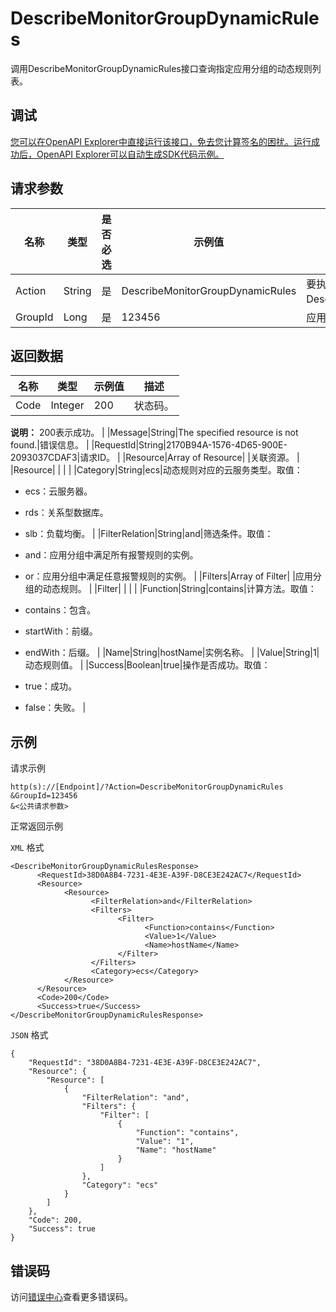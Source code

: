 # DescribeMonitorGroupDynamicRules

调用DescribeMonitorGroupDynamicRules接口查询指定应用分组的动态规则列表。

## 调试

[您可以在OpenAPI Explorer中直接运行该接口，免去您计算签名的困扰。运行成功后，OpenAPI Explorer可以自动生成SDK代码示例。](https://api.aliyun.com/#product=Cms&api=DescribeMonitorGroupDynamicRules&type=RPC&version=2019-01-01)

## 请求参数

|名称|类型|是否必选|示例值|描述|
|--|--|----|---|--|
|Action|String|是|DescribeMonitorGroupDynamicRules|要执行的操作，取值：DescribeMonitorGroupDynamicRules。 |
|GroupId|Long|是|123456|应用分组ID。 |

## 返回数据

|名称|类型|示例值|描述|
|--|--|---|--|
|Code|Integer|200|状态码。

 **说明：** 200表示成功。 |
|Message|String|The specified resource is not found.|错误信息。 |
|RequestId|String|2170B94A-1576-4D65-900E-2093037CDAF3|请求ID。 |
|Resource|Array of Resource| |关联资源。 |
|Resource| | | |
|Category|String|ecs|动态规则对应的云服务类型。取值：

 -   ecs：云服务器。
-   rds：关系型数据库。
-   slb：负载均衡。 |
|FilterRelation|String|and|筛选条件。取值：

 -   and：应用分组中满足所有报警规则的实例。
-   or：应用分组中满足任意报警规则的实例。 |
|Filters|Array of Filter| |应用分组的动态规则。 |
|Filter| | | |
|Function|String|contains|计算方法。取值：

 -   contains：包含。
-   startWith：前缀。
-   endWith：后缀。 |
|Name|String|hostName|实例名称。 |
|Value|String|1|动态规则值。 |
|Success|Boolean|true|操作是否成功。取值：

 -   true：成功。
-   false：失败。 |

## 示例

请求示例

```
http(s)://[Endpoint]/?Action=DescribeMonitorGroupDynamicRules
&GroupId=123456
&<公共请求参数>
```

正常返回示例

`XML` 格式

```
<DescribeMonitorGroupDynamicRulesResponse>
	  <RequestId>38D0A8B4-7231-4E3E-A39F-D8CE3E242AC7</RequestId>
	  <Resource>
		    <Resource>
			      <FilterRelation>and</FilterRelation>
			      <Filters>
				        <Filter>
					          <Function>contains</Function>
					          <Value>1</Value>
					          <Name>hostName</Name>
				        </Filter>
			      </Filters>
			      <Category>ecs</Category>
		    </Resource>
	  </Resource>
	  <Code>200</Code>
	  <Success>true</Success>
</DescribeMonitorGroupDynamicRulesResponse>
```

`JSON` 格式

```
{
	"RequestId": "38D0A8B4-7231-4E3E-A39F-D8CE3E242AC7",
	"Resource": {
		"Resource": [
			{
				"FilterRelation": "and",
				"Filters": {
					"Filter": [
						{
							"Function": "contains",
							"Value": "1",
							"Name": "hostName"
						}
					]
				},
				"Category": "ecs"
			}
		]
	},
	"Code": 200,
	"Success": true
}
```

## 错误码

访问[错误中心](https://error-center.aliyun.com/status/product/Cms)查看更多错误码。

